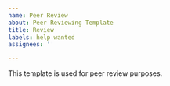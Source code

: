 ```yaml
---
name: Peer Review
about: Peer Reviewing Template
title: Review
labels: help wanted
assignees: ''

---
```


This template is used for peer review purposes.
